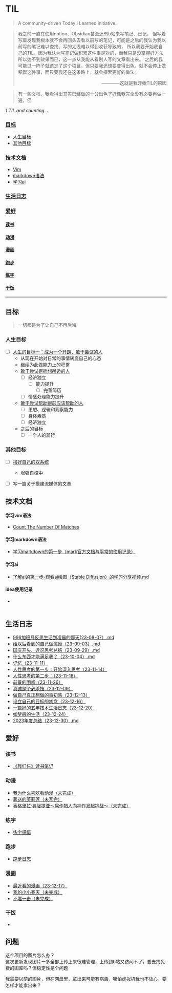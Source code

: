 # TIL

> A community-driven Today I Learned initiative.

> 我之前一直在使用notion、Obsidian甚至还有b站来写笔记、日记，
> 但写着写着发现我根本就不会再回头去看以前写的笔记，可能是之后的我认为我以前写的笔记难以查找、写的太浅难以得到收获导致的，
> 所以我要开始我自己的TIL，因为我认为写笔记做积累这件事是对的，而我只是没掌握好方法所以达不到效果而已，这一点从我能从看别人写的文章看出来。
> 之后的我可能过一阵子就遗忘了这个项目，但只要我还想要变得出色，就不会停止做积累这件事，而只要我还在这条路上，就会探索更好的做法。
> <p align="right">————这就是我开始TIL的原因</p>

> 有一些文档，我看得出其实已经做的十分出色了好像我完全没有必要再做一遍，但

_1 TIL and counting..._


### [目标](#目标)
- [人生目标](#人生目标)
- [其他目标](#其他目标)


### [技术文档](#技术文档)

- [Vim](#vim)
- [markdown语法](#学习markdown语法)
- [学习ai](#学习ai)

### [生活日志](#生活日志)


### [爱好](#爱好)
#### [读书](#读书)
#### [动漫](#动漫)
#### [漫画](#漫画)
#### [跑步](#跑步)
#### [练字](#练字)
#### [干饭](#干饭)

***

##  目标
> 一切都是为了让自己不再后悔
> 
### 人生目标
- [ ] [人生的目标一：成为一个开朗、敢于尝试的人](目标/人生的目标一：成为一个开朗、敢于尝试的人.md)
  - 从现在开始对日常的事情转变自己的心态
  - 继续为此做能力上的积累
  - [敢于尝试邂逅想邂逅的人](目标/敢于尝试邂逅想邂逅的人.md)
    - [ ] 经济独立
      - [ ] 能力提升
        - [ ] 完善简历
    - [ ] 情感处理能力提升
  - [敢于尝试帮助眼前应该帮助的人](目标/敢于尝试帮助眼前应该帮助的人.md)
    - [ ] 思想、逻辑和观察能力
    - [ ] 身体素质
    - [ ] 经济独立
  - 之后的目标
    - [ ] 一个人的骑行
### 其他目标
- [ ] [搭好自己的双系统](目标/搭好自己的双系统（未写完）.md)
    - 增强自控中
- [ ] 写一篇关于搭建流媒体的文章


## 技术文档

#### 学习vim语法
- [Count The Number Of Matches](技术文档/vim/count-the-number-of-matches.md)

#### 学习markdown语法  
- [学习markdown的第一步（mark官方文档与平常的使用记录）](技术文档/markdown/学习markdown的第一步（mark官方文档与平常的使用记录）.md)

#### 学习ai
- [了解ai的第一步-观看ai绘图（Stable Diffusion）的学习分享视频.md](技术文档/ai/了解ai的第一步-观看ai绘图（StableDiffusion）的学习分享视频.md)

#### idea使用记录
- []()
<br><br>

## 生活日志
- [996加班月反思生活到凌晨的那天(23-08-07）.md](生活日志/23-08-07（996加班月反思生活到凌晨的那天）.md)
- [给以后看到的自己做激励（23-09-03）.md](生活日志/23-09-03（给以后看到的自己做激励）.md)
- [国庆开头、近况思考总结（23-09-29）.md](生活日志/23-09-29（国庆开头、近况思考总结）.md)
- [什么东西才能满足我？（23-10-04）.md](生活日志/23-10-04（什么东西才能满足我？）.md)
- [记忆（23-11-11）](生活日志/23-11-11（记忆）.md)
- [人性思考的第一步：开始深入思考（23-11-14）](生活日志/23-11-14（人性思考的第一步：开始深入思考）.md)
- [人性思考的第二步：（23-11-18）](生活日志/23-11-18（人性思考的第二步：）.md)
- [前景的困惑（23-11-26）](生活日志/23-11-26（前景的困惑）.md)
- [真诚是个必杀技（23-12-09）](生活日志/23-12-09（真诚是个必杀技）.md)
- [做自己真正想做的事初感（23-12-13）](生活日志/23-12-13（做自己真正想做的事初感）.md)
- [设立自己的目标的初念（23-12-16）](生活日志/23-12-16（设立自己的目标的初念）.md)
- [一篇好的五年技术生活日志（23-12-20）](生活日志/23-12-20（一篇好的五年技术生活日志）.md)
- [如梦般的生活（23-12-24）](生活日志/23-12-24（如梦般的生活）.md)
- [2023年度总结（23-12-30）.md](生活日志/23-12-30（2023年度总结）.md)


## 爱好

### 读书
- [《我们仨》读书笔记](爱好/读书/《我们仨》读书笔记.md)


### 动漫
- [我为什么喜欢看动漫（未完成）](爱好/动漫/我为什么喜欢看动漫（未完成）.md)
- [葬送的芙莉莲（未写完）](爱好/动漫/葬送的芙莉莲（未写完）.md)
- [香格里拉·弗陇提亚～屎作猎人向神作发起挑战～（未完成）](爱好/动漫/香格里拉·弗陇提亚～屎作猎人向神作发起挑战～（未完成）.md)


### 练字
- [练字感悟](爱好/练字/练字感悟.md)


### 跑步
- [跑步日志](爱好/跑步/跑步日志.md)

### 漫画
- [最近看的漫画（23-12-17）](爱好/漫画/最近看的漫画（23-12-17）.md)
- [我的小小春天（未完成）](爱好/漫画/我的小小春天（未完成）.md)
- [不堪一击（未完成）](爱好/漫画/不堪一击（未完成）.md)


### 干饭
- []()



## 问题

这个项目的图片怎么办？<br/>
这次更新发现图片一多全部上传上来很难管理，上传到b站又访问不了，要去找免费的图库吗？但稳定性是个问题

我需要以前的图片，但在网盘里，拿出来可能有病毒，哪怕虚拟机我也不放心，要怎样才能拿出来？

  